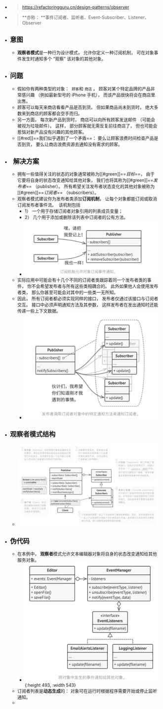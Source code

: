 - > https://refactoringguru.cn/design-patterns/observer
- > **亦称： **事件订阅者、监听者、Event-Subscriber、Listener、Observer
- ## 意图
	- **观察者模式**是一种行为设计模式， 允许你定义一种订阅机制， 可在对象事件发生时通知多个 “观察” 该对象的其他对象。
- ## 问题
	- 假如你有两种类型的对象： ​ `顾客`和 `商店` 。 顾客对某个特定品牌的产品非常感兴趣 （例如最新型号的 iPhone 手机）， 而该产品很快将会在商店里出售。
	- 顾客可以每天来商店看看产品是否到货。 但如果商品尚未到货时， 绝大多数来到商店的顾客都会空手而归。
	- 另一方面， 每次新产品到货时， 商店可以向所有顾客发送邮件 （可能会被视为垃圾邮件）。 这样， 部分顾客就无需反复前往商店了， 但也可能会惹恼对新产品没有兴趣的其他顾客。
	- [[#red]]==我们似乎遇到了一个矛盾==： 要么让顾客浪费时间检查产品是否到货， 要么让商店浪费资源去通知没有需求的顾客。
- ##   解决方案
	- 拥有一些值得关注的状态的对象通常被称为[[#green]]==*目标*==， 由于它要将自身的状态改变通知给其他对象， 我们也将其称为[[#green]]==*发布者*== （publisher）。 所有希望关注发布者状态变化的其他对象被称为[[#green]]==*订阅者*== （subscribers）。
	- 观察者模式建议你为发布者类添加**订阅机制**， 让每个对象都能订阅或取消订阅发布者事件流。  该机制包括
		- 1） 一个用于存储订阅者对象引用的列表成员变量；
		- 2） 几个用于添加或删除该列表中订阅者的公有方法。
		- ![image.png](../assets/image_1697469570258_0.png)
	- 实际应用中可能会有十几个不同的订阅者类跟踪着同一个发布者类的事件， 你不会希望发布者与所有这些类相耦合的。 此外如果他人会使用发布者类， 那么你甚至可能会对其中的一些类一无所知。
	- 因此， 所有订阅者都必须实现同样的接口， 发布者仅通过该接口与订阅者交互。 接口中必须声明通知方法及其参数， 这样发布者在发出通知时还能传递一些上下文数据。
		- ![image.png](../assets/image_1697469670968_0.png)
- ## 观察者模式结构
	- ![image.png](../assets/image_1697469737778_0.png)
- ## 伪代码
	- 在本例中， **观察者**模式允许文本编辑器对象将自身的状态改变通知给其他服务对象。
		- ![image.png](../assets/image_1697469900694_0.png){:height 493, :width 543}
	- 订阅者列表是**动态生成**的： 对象可在运行时根据程序需要开始或停止监听通知。
	-